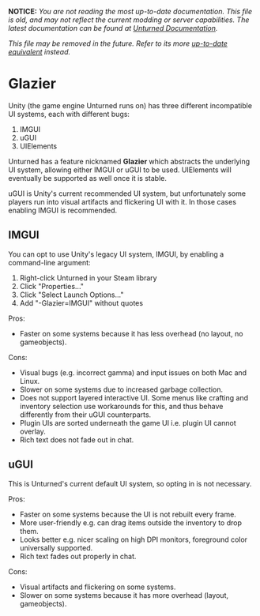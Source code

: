 **NOTICE:** *You are not reading the most up-to-date documentation. This file is old, and may not reflect the current modding or server capabilities. The latest documentation can be found at [Unturned Documentation](https://docs.smartlydressedgames.com/).*

*This file may be removed in the future. Refer to its more [up-to-date equivalent](https://docs.smartlydressedgames.com/en/stable/servers/glazier.html) instead.*

Glazier
=======

Unity (the game engine Unturned runs on) has three different incompatible UI systems, each with different bugs:
1. IMGUI
2. uGUI
3. UIElements

Unturned has a feature nicknamed **Glazier** which abstracts the underlying UI system, allowing either IMGUI or uGUI to be used. UIElements will eventually be supported as well once it is stable.

uGUI is Unity's current recommended UI system, but unfortunately some players run into visual artifacts and flickering UI with it. In those cases enabling IMGUI is recommended.

IMGUI
-----

You can opt to use Unity's legacy UI system, IMGUI, by enabling a command-line argument:
1. Right-click Unturned in your Steam library
2. Click "Properties..."
3. Click "Select Launch Options..."
4. Add "-Glazier=IMGUI" without quotes

Pros:
- Faster on some systems because it has less overhead (no layout, no gameobjects).

Cons:
- Visual bugs (e.g. incorrect gamma) and input issues on both Mac and Linux.
- Slower on some systems due to increased garbage collection.
- Does not support layered interactive UI. Some menus like crafting and inventory selection use workarounds for this, and thus behave differently from their uGUI counterparts.
- Plugin UIs are sorted underneath the game UI i.e. plugin UI cannot overlay.
- Rich text does not fade out in chat.

uGUI
----

This is Unturned's current default UI system, so opting in is not necessary.

Pros:
- Faster on some systems because the UI is not rebuilt every frame.
- More user-friendly e.g. can drag items outside the inventory to drop them.
- Looks better e.g. nicer scaling on high DPI monitors, foreground color universally supported.
- Rich text fades out properly in chat.

Cons:
- Visual artifacts and flickering on some systems.
- Slower on some systems because it has more overhead (layout, gameobjects).
